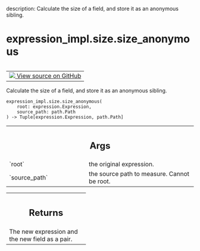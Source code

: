 description: Calculate the size of a field, and store it as an anonymous sibling.

<div itemscope itemtype="http://developers.google.com/ReferenceObject">
<meta itemprop="name" content="expression_impl.size.size_anonymous" />
<meta itemprop="path" content="Stable" />
</div>

# expression_impl.size.size_anonymous

<!-- Insert buttons and diff -->

<table class="tfo-notebook-buttons tfo-api nocontent" align="left">
<td>
  <a target="_blank" href="https://github.com/google/struct2tensor/blob/master/struct2tensor/expression_impl/size.py">
    <img src="https://www.tensorflow.org/images/GitHub-Mark-32px.png" />
    View source on GitHub
  </a>
</td>
</table>



Calculate the size of a field, and store it as an anonymous sibling.

<pre class="devsite-click-to-copy prettyprint lang-py tfo-signature-link">
<code>expression_impl.size.size_anonymous(
    root: expression.Expression,
    source_path: path.Path
) -> Tuple[expression.Expression, path.Path]
</code></pre>



<!-- Placeholder for "Used in" -->


<!-- Tabular view -->
 <table class="responsive fixed orange">
<colgroup><col width="214px"><col></colgroup>
<tr><th colspan="2"><h2 class="add-link">Args</h2></th></tr>

<tr>
<td>
`root`
</td>
<td>
the original expression.
</td>
</tr><tr>
<td>
`source_path`
</td>
<td>
the source path to measure. Cannot be root.
</td>
</tr>
</table>



<!-- Tabular view -->
 <table class="responsive fixed orange">
<colgroup><col width="214px"><col></colgroup>
<tr><th colspan="2"><h2 class="add-link">Returns</h2></th></tr>
<tr class="alt">
<td colspan="2">
The new expression and the new field as a pair.
</td>
</tr>

</table>


